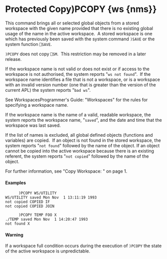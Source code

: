




<h1 class="heading"><span class="name">Protected Copy</span><span class="command">)PCOPY {ws {nms}}</span></h1>

This command brings all or selected global objects from a stored workspace with the given name provided that there is no existing global usage of the name in the active workspace.  A stored workspace is one which has previously been saved with the system command `)SAVE` or the system function `⎕SAVE`.


`)PCOPY` does not copy `⎕SM`.  This restriction may be removed in a later release.


If the workspace name is not valid or does not exist or if access to the workspace is not authorised, the system reports "`ws not found`".  If the workspace name identifies a file that is not a workspace, or is a workspace with an invalid version number (one that is greater than the version of the current APL) the system reports "`bad ws`".



See WorkspacesProgrammer's Guide: "Workspaces" for the rules for specifying a workspace name.


If the workspace name is the name of a valid, readable workspace, the system reports the workspace name, "`saved`", and the date and time that the workspace was last saved.


If the list of names is excluded, all global defined objects (functions and variables) are copied.  If an object is not found in the stored workspace, the system reports "`not found`" followed by the name of the object. If an object cannot be copied into the active workspace because there is an existing referent, the system reports "`not copied`" followed by the name of the object.


For further information, see "Copy Workspace: " on page 1.


#### Examples
```apl
      )PCOPY WS/UTILITY
WS/UTILITY saved Mon Nov  1 13:11:19 1993
not copied COPIED IF
not copied COPIED JOIN
 
      )PCOPY TEMP FOO X
./TEMP saved Mon Nov  1 14:20:47 1993
not found X
```

#### Warning


If a workspace full condition occurs during the execution of `)PCOPY` the state of the active workspace is unpredictable.



